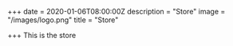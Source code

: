 +++
date = 2020-01-06T08:00:00Z
description = "Store"
image = "/images/logo.png"
title = "Store"


+++
This is the store